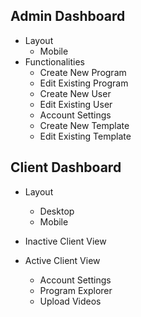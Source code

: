 ## Admin Dashboard

-   Layout
    -   Mobile
-   Functionalities
    -   Create New Program
    -   Edit Existing Program
    -   Create New User
    -   Edit Existing User
    -   Account Settings
    -   Create New Template
    -   Edit Existing Template

## Client Dashboard

-   Layout

    -   Desktop
    -   Mobile

-   Inactive Client View

-   Active Client View
    -   Account Settings
    -   Program Explorer
    -   Upload Videos
